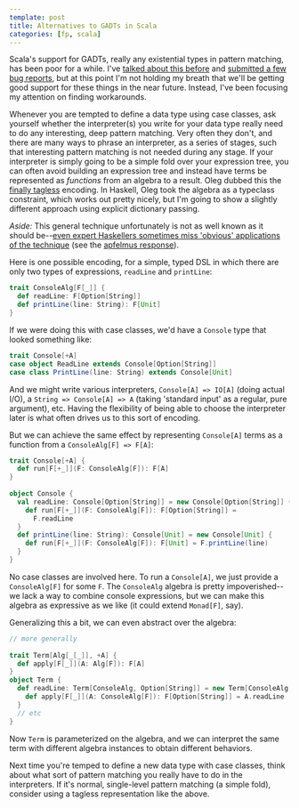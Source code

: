 ```yaml
---
template: post
title: Alternatives to GADTs in Scala
categories: [fp, scala]
---
```


Scala's support for GADTs, really any existential types in pattern matching, has been poor for a while. I've [talked about this before](https://gist.github.com/pchiusano/1369239) and [submitted a few bug reports](https://issues.scala-lang.org/browse/SI-6680), but at this point I'm not holding my breath that we'll be getting good support for these things in the near future. Instead, I've been focusing my attention on finding workarounds.

Whenever you are tempted to define a data type using case classes, ask yourself whether the interpreter(s) you write for your data type really need to do any interesting, deep pattern matching. Very often they don't, and there are many ways to phrase an interpreter, as a series of stages, such that interesting pattern matching is not needed during any stage. If your interpreter is simply going to be a simple fold over your expression tree, you can often avoid building an expression tree and instead have terms be represented as _functions_ from an algebra to a result. Oleg dubbed this the [finally tagless](http://okmij.org/ftp/tagless-final/) encoding. In Haskell, Oleg took the algebra as a typeclass constraint, which works out pretty nicely, but I'm going to show a slightly different approach using explicit dictionary passing.

_Aside:_ This general technique unfortunately is not as well known as it should be--[even expert Haskellers sometimes miss 'obvious' applications of the technique](http://www.reddit.com/r/haskell/comments/1ohe9m/open_question_help_me_design_a_new_encoding_api/) (see the [apfelmus response](http://www.reddit.com/r/haskell/comments/1ohe9m/open_question_help_me_design_a_new_encoding_api/ccs4g6r)).

Here is one possible encoding, for a simple, typed DSL in which there are only two types of expressions, `readLine` and `printLine`:

~~~ Scala
trait ConsoleAlg[F[_]] {
  def readLine: F[Option[String]]
  def printLine(line: String): F[Unit]
}
~~~

If we were doing this with case classes, we'd have a `Console` type that looked something like:

~~~ Scala
trait Console[+A]
case object ReadLine extends Console[Option[String]]
case class PrintLine(line: String) extends Console[Unit]
~~~

And we might write various interpreters, `Console[A] => IO[A]` (doing actual I/O), a `String => Console[A] => A` (taking 'standard input' as a regular, pure argument), etc. Having the flexibility of being able to choose the interpreter later is what often drives us to this sort of encoding.

But we can achieve the same effect by representing `Console[A]` terms as a function from a `ConsoleAlg[F] => F[A]`:

~~~ Scala
trait Console[+A] {
  def run[F[+_]](F: ConsoleAlg[F]): F[A]
}
 
object Console {
  val readLine: Console[Option[String]] = new Console[Option[String]] {
    def run[F[+_]](F: ConsoleAlg[F]): F[Option[String]] = 
      F.readLine
  }
  def printLine(line: String): Console[Unit] = new Console[Unit] {
    def run[F[+_]](F: ConsoleAlg[F]): F[Unit] = F.printLine(line)
  }
}
~~~

No case classes are involved here. To run a `Console[A]`, we just provide a `ConsoleAlg[F]` for some `F`. The `ConsoleAlg` algebra is pretty impoverished--we lack a way to combine console expressions, but we can make this algebra as expressive as we like (it could extend `Monad[F]`, say).

Generalizing this a bit, we can even abstract over the algebra:

~~~ Scala
// more generally
 
trait Term[Alg[_[_]], +A] {
  def apply[F[_]](A: Alg[F]): F[A]
}
object Term {
  def readLine: Term[ConsoleAlg, Option[String]] = new Term[ConsoleAlg, Option[String]] {
    def apply[F[_]](A: ConsoleAlg[F]): F[Option[String]] = A.readLine
  }
  // etc
}
~~~

Now `Term` is parameterized on the algebra, and we can interpret the same term with different algebra instances to obtain different behaviors.

Next time you're temped to define a new data type with case classes, think about what sort of pattern matching you really have to do in the interpreters. If it's normal, single-level pattern matching (a simple fold), consider using a tagless representation like the above.
